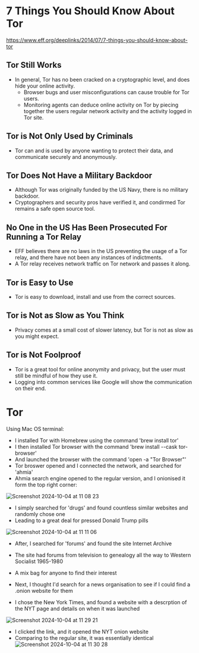 # 7 Things You Should Know About Tor
https://www.eff.org/deeplinks/2014/07/7-things-you-should-know-about-tor

## Tor Still Works
- In general, Tor has no been cracked on a cryptographic level, and does hide your online activity.
  - Browser bugs and user misconfigurations can cause trouble for Tor users.
  - Monitoring agents can deduce online activity on Tor by piecing together the users regular network activity and the activity logged in Tor site.
 
## Tor is Not Only Used by Criminals
- Tor can and is used by anyone wanting to protect their data, and communicate securely and anonymously.

## Tor Does Not Have a Military Backdoor
- Although Tor was originally funded by the US Navy, there is no military backdoor.
- Cryptographers and security pros have verified it, and condirmed Tor remains a safe open source tool.

## No One in the US Has Been Prosecuted For Running a Tor Relay
- EFF believes there are no laws in the US preventing the usage of a Tor relay, and there have not been any instances of indictments.
- A Tor relay receives network traffic on Tor network and passes it along.

## Tor is Easy to Use
- Tor is easy to download, install  and use from the correct sources.

## Tor is Not as Slow as You Think
- Privacy comes at a small cost of slower latency, but Tor is not as slow as you might expect.

## Tor is Not Foolproof
- Tor is a great tool for online anonymity and privacy, but the user must still be mindful of how they use it.
- Logging into common services like Google will show the communication on their end.



# Tor

Using Mac OS terminal: 
- I installed Tor with Homebrew using the command 'brew install tor'
- I then installed Tor browser with the command 'brew install --cask tor-browser'
- And launched the browser with the command 'open -a "Tor Browser"'
- Tor broswer opened and I connected the network, and searched for 'ahmia'
- Ahmia search engine opened to the regular version, and I onionised it form the top right corner:

![Screenshot 2024-10-04 at 11 08 23](https://github.com/user-attachments/assets/4db2c564-98cf-4239-8b91-be74e9410102)

- I simply searched for 'drugs' and found countless similar websites and randomly chose one
- Leading to a great deal for pressed Donald Trump pills

![Screenshot 2024-10-04 at 11 11 06](https://github.com/user-attachments/assets/2def94a9-77d8-438b-a5a2-a73c8c67b070)

- After, I searched for 'forums' and found the site Internet Archive
- The site had forums from television to genealogy all the way to Western Socialist 1965-1980
- A mix bag for anyone to find their interest

- Next, I thought I'd search for a news organisation to see if I could find a .onion website for them
- I chose the New York Times, and found a website with a descrption of the NYT page and details on when it was launched

![Screenshot 2024-10-04 at 11 29 21](https://github.com/user-attachments/assets/f4497741-e236-43d1-87db-decfd5dfab75)


- I clicked the link, and it opened the NYT onion website
- Comparing to the regular site, it was essentially identical
![Screenshot 2024-10-04 at 11 30 28](https://github.com/user-attachments/assets/6ead8db6-5e46-43c0-af53-5378469631fc)



